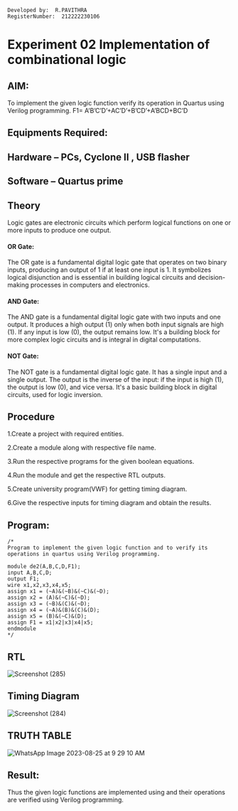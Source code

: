 ```
Developed by:  R.PAVITHRA
RegisterNumber:  212222230106
```
# Experiment 02 Implementation of combinational logic
 
## AIM:
To implement the given logic function verify its operation in Quartus using Verilog programming.
 F1= A’B’C’D’+AC’D’+B’CD’+A’BCD+BC’D
 
 
 
## Equipments Required:
## Hardware – PCs, Cyclone II , USB flasher
## Software – Quartus prime


## Theory

Logic gates are electronic circuits which perform logical functions on one or more inputs to produce one output.
#### OR Gate:
The OR gate is a fundamental digital logic gate that operates on two binary inputs, producing an output of 1 if at least one input is 1. It symbolizes logical disjunction and is essential in building logical circuits and decision-making processes in computers and electronics.
#### AND Gate:
The AND gate is a fundamental digital logic gate with two inputs and one output. It produces a high output (1) only when both input signals are high (1). If any input is low (0), the output remains low. It's a building block for more complex logic circuits and is integral in digital computations.
#### NOT Gate:
The NOT gate is a fundamental digital logic gate. It has a single input and a single output. The output is the inverse of the input: if the input is high (1), the output is low (0), and vice versa. It's a basic building block in digital circuits, used for logic inversion.
 

## Procedure
1.Create a project with required entities.

2.Create a module along with respective file name.

3.Run the respective programs for the given boolean equations.

4.Run the module and get the respective RTL outputs.

5.Create university program(VWF) for getting timing diagram.

6.Give the respective inputs for timing diagram and obtain the results.
## Program:
```
/* 
Program to implement the given logic function and to verify its operations in quartus using Verilog programming.

module de2(A,B,C,D,F1);
input A,B,C,D;
output F1;
wire x1,x2,x3,x4,x5;
assign x1 = (~A)&(~B)&(~C)&(~D);
assign x2 = (A)&(~C)&(~D);
assign x3 = (~B)&(C)&(~D);
assign x4 = (~A)&(B)&(C)&(D);
assign x5 = (B)&(~C)&(D);
assign F1 = x1|x2|x3|x4|x5;
endmodule
*/
```
## RTL
![Screenshot (285)](https://github.com/Pavithraramasaamy/Experiment--02-Implementation-of-combinational-logic-/assets/118596964/66a36459-159a-4571-a725-e5a9dc5d9e0f)

## Timing Diagram
![Screenshot (284)](https://github.com/Pavithraramasaamy/Experiment--02-Implementation-of-combinational-logic-/assets/118596964/5d055199-78cd-4b83-83a1-c95c2e2ff359)

## TRUTH TABLE
![WhatsApp Image 2023-08-25 at 9 29 10 AM](https://github.com/Pavithraramasaamy/Experiment--02-Implementation-of-combinational-logic-/assets/118596964/7537ff38-1ceb-4983-b88f-4f70f5c0be4c)


## Result:
Thus the given logic functions are implemented using  and their operations are verified using Verilog programming.
